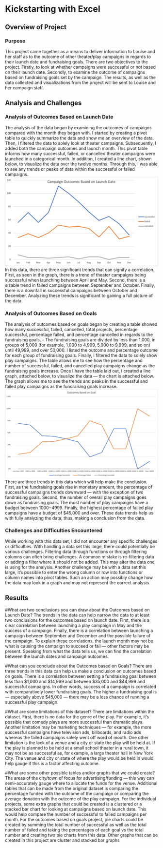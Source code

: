 # Kickstarting with Excel

## Overview of Project

### Purpose
This project came together as a means to deliver information to Louise and her staff as to the outcome of other theater/play campaigns in regards to their launch date and fundraising goals. There are two objectives to the project. Firstly, to look at whether campaigns were successful or not based on their launch date. Secondly, to examine the outcome of campaigns based on fundraising goals set by the campaign. The results, as well as the data collected and visualizations from the project will be sent to Louise and her campaign staff.

## Analysis and Challenges

### Analysis of Outcomes Based on Launch Date
The analysis of the data began by examining the outcomes of campaigns compared with the month they began with. I started by creating a pivot table to quickly summarize the data and show me an overview of the data. Then, I filtered the data to solely look at theater campaigns. Subsequently, I added both the campaign outcomes and launch month. 
  This pivot table informs how many successful, failed, or cancelled theater campaigns were launched in a categorical month. In addition, I created a line chart, shown below, to visualize the data over the twelve months. Through this, I was able to see any trends or peaks of data within the successful or failed campaigns.
![Outcomes_Based_on_Launch_Date](https://github.com/shireenkahlon/Kickstarter-Analysis/blob/main/Theater_Outcomes_vs_Launch.png)
  In this data, there are three significant trends that can signify a correlation. First, as seen in the graph, there is a trend of theater campaigns being successful when launching between April and May. Second, there is a sizable trend in failed campaigns between September and October. Finally, there is a downfall in successful campaigns between October and December. Analyzing these trends is significant to gaining a full picture of the data.

### Analysis of Outcomes Based on Goals
  The analysis of outcomes based on goals began by creating a table showed how many successful, failed, cancelled, total projects, percentage successful, percentage failed, and percentage cancelled in regards to the fundraising goals. - The fundraising goals are divided by less than 1,000, in groups of 5,000 (for example, 1,000 to 4,999, 5,000 to 9,999, and so on) until 49,999, and over 50,000.  I listed the outcome and percentage outcome for each group of fundraising goals. Finally, I filtered the data to solely show play campaigns. The table allows me to see how the percentage and number of successful, failed, and cancelled play campaigns change as the fundraising goals increase. Once I have the table laid out, I created a line graph, attached below, to visualize the data — the chart is attached below. The graph allows me to see the trends and peaks in the successful and failed play campaigns as the fundraising goals increase.
![Outcomes_Based_on_Goals](https://github.com/shireenkahlon/Kickstarter-Analysis/blob/main/Outcomes_vs_Goals.png)
  There are three trends in this data which will help make the conclusion. First, as the fundraising goals rise in monetary amount, the percentage of successful campaigns trends downward — with the exception of two fundraising goals. Second, the number of overall play campaigns goes down as fundraising goals.
   The most number of play campaigns have a budget between $1000-$4999. Finally, the highest percentage of failed play campaigns have a budget of $45,000 and over. These data trends help us with fully analyzing the data; thus, making a conclusion from the data. 

### Challenges and Difficulties Encountered
  While working with this data set, I did not encounter any specific challenges or difficulties. With handling a data set this large, there could potentially be various challenges. Filtering data through functions or through filtering columns can often bring challenges. A common mistake is re-filtering data or adding a filter where it should not be added. This may alter the data one is using for the analysis.  Another challenge may be with a data set this large, it’s possible to enter the wrong column or row into functions or column names into pivot tables. Such an action may possibly change how the data may look in a graph and may not represent the correct analysis. 
  
## Results

#What are two conclusions you can draw about the Outcomes based on Launch Date?
The trends in the data can help narrow the data to at least two conclusions for the outcomes based on launch date. First, there is a clear correlation between launching a play campaign in May and the success of a campaign. Finally, there is a correlation between launching a campaign between September and December and the possible failure of the campaign. To explain these correlations, the launch month may not be what is causing the campaign to succeed or fail — other factors may be present. Speaking from what the data tells us, we can find the correlation between the launch dates and campaign outcomes.

#What can you conclude about the Outcomes based on Goals?
There are three trends in this data can help us make a conclusion on outcomes based on goals. There is a correlation between setting a fundraising goal between less than $1,000 and $14,999 and between $35,000 and $44,999 and successful campaigns. In other words, success of a campaign is correlated with comparatively lower fundraising goals. The higher a fundraising goal is — especially above $45,000 — there may be a less chance of running a successful play campaign. 


#What are some limitations of this dataset?
There are limitations within the dataset. First, there is no data for the genre of the play. For example, it’s possible that comedy plays are more successful than dramatic plays. Another limitation may be marketing techniques — for example, the more successful campaigns have television ads, billboards, and radio ads whereas the failed campaigns solely went off word of mouth. One other limitation is the lack of a venue and a city or state the play will be held at. If the play is planned to be held at a small school theater in a rural town, it may not be as successful as, for example, a large theater hall in New York City. The venue and city or state of where the play would be held in would help gauge if this is a factor affecting outcome. 

#What are some other possible tables and/or graphs that we could create?
  The areas of the city/town of focus for advertising/funding — this way can semi-accurately gauge where to allocate the funds for the venue.  Additional tables that can be made from the original dataset is comparing the percentage funded with the outcome of the campaign or comparing the average donation with the outcome of the play campaign. For the individual projects, some extra graphs that could be created is a clustered or a stacked bar chart for looking at campaigns based on launch date. This would help compare the number of successful to failed campaigns per month. For the outcomes based on goals project, pie charts could be created by summing the total number of successful as well as the total number of failed and taking the percentages of each goal vs the total number and creating two pie charts from this data. Other graphs that can be created in this project are cluster and stacked bar graphs 
